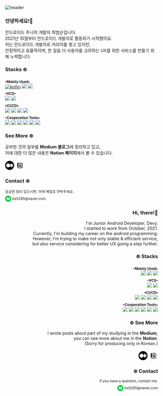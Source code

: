<!-- 목표 : 나에 대해서 한 눈에 알아볼 수 있게 -->

![header](https://capsule-render.vercel.app/api?color=gradient&height=150&type=waving&text=dEpayse&fontAlignY=40&desc=about+me&descAlignY=70&fontSize=40&customColorList=30)

<!-- 뱃지 넣기 : shields.io -->
<!-- logo 쿼리 값 찾기 : https://simpleicons.org/ -->
<!-- 뱃지 모양 쿼리 값 : plastic, flat, flat-square, for-the-badge, social -->
<div id="main_outer" align="left">
  <div id="introduce_my_self">
    <h3>안녕하세요!👋</h3>
    안드로이드 주니어 개발자 최범순입니다.<br>
    2021년 10월부터 안드로이드 개발자로 활동하기 시작했어요.<br>
    저는 안드로이드 개발자로 커리어를 쌓고 있지만,<br>
    안정적이고 효율적이며, 한 걸음 더 사용자를 고려하는 UX를 위한 서비스를 만들기 위해 노력합니다.<br>
  </div>
  <h3>Stacks ⊚</h3>
  <div id="mainly_used_stacks">
    <sub><b>•Mainly Used•</b></sub><br>
    <a href="#mainly_used_stacks"><img alt="kotlin" src="https://img.shields.io/badge/Kotlin-rgba(0,0,0,0)?style=pastic&logo=Kotlin"/></a> 
    <a href="#mainly_used_stacks"><img src="https://img.shields.io/badge/Android-rgba(0,0,0,0)?style=pastic&logo=Android&logoColor=3DDC84"/></a> 
    <a href="#mainly_used_stacks"><img src="https://img.shields.io/badge/Java-rgba(0,0,0,0)?style=pastic&logo=oracle&logoColor=F80000"/></a>
  </div>

  <div id="vcs_stacks">
    <sub><b>•VCS•</b></sub><br>
    <a href="#vcs_stacks"><img src="https://img.shields.io/badge/Git-rgba(0,0,0,0)?style=pastic&logo=Git&logoColor=F05032"/></a> 
    <a href="#vcs_stacks"><img src="https://img.shields.io/badge/GitHub-rgba(0,0,0,0)?style=pastic&logo=GitHub&logoColor=181717"/></pictrue>
  </div>

  <div id="ci_cd_stacks">
    <sub><b>•CI/CD•</b></sub><br>
    <a href="#ci_cd_stacks"><img src="https://img.shields.io/badge/Jenkins-rgba(0,0,0,0)?style=pastic&logo=Jenkins&logoColor=D24939"/></a> 
    <a href="#ci_cd_stacks"><img src="https://img.shields.io/badge/Fastlane-rgba(0,0,0,0)?style=pastic&logo=Fastlane&logoColor=00F200"/></a> 
    <a href="#ci_cd_stacks"><img src="https://img.shields.io/badge/Slack-rgba(0,0,0,0)?style=pastic&logo=Slack&logoColor=4A154B"/></a>
    <a href="#ci_cd_stacks"><img src="https://img.shields.io/badge/Firebase App Distribution-rgba(0,0,0,0)?style=pastic&logo=Firebase&logoColor=FFCA28"/></a> 
  </div>

  <div id="cooperation_tools_stacks">
    <sub><b>•Cooperation Tools•</b></sub><br>
    <a href="#cooperation_tools_stacks"><img src="https://img.shields.io/badge/Notion-rgba(0,0,0,0)?style=pastic&logo=Notion&logoColor=000000"/></a> 
    <a href="#cooperation_tools_stacks"><img src="https://img.shields.io/badge/Slack-rgba(0,0,0,0)?style=pastic&logo=Slack&logoColor=4A154B"/></a> 
    <a href="#cooperation_tools_stacks"><img src="https://img.shields.io/badge/Figma-rgba(0,0,0,0)?style=pastic&logo=Figma&logoColor=F24E1E"/></a> 
    <a href="#cooperation_tools_stacks"><img src="https://img.shields.io/badge/Jira-rgba(0,0,0,0)?style=pastic&logo=Jira&logoColor=0052CC"/></a> 
    <a href="#cooperation_tools_stacks"><img src="https://img.shields.io/badge/Trello-rgba(0,0,0,0)?style=pastic&logo=Trello&logoColor=0052CC"/></a> 
    <a href="#cooperation_tools_stacks"><img src="https://img.shields.io/badge/Google Analytics-rgba(0,0,0,0)?style=pastic&logo=Google Analytics&logoColor=E37400"/></a>
  </div>

<!--   <div align = "center">
    <sub><b>•Experienced•</b></sub><br>
  <img src="https://img.shields.io/badge/HTML5-rgba(0,0,0,0)?style=pastic&logo=HTML5&logoColor=E34F26"/> <img src="https://img.shields.io/badge/JavaScript-rgba(0,0,0,0)?style=pastic&logo=JavaScript&logoColor=F7DF1E"/> <img src="https://img.shields.io/badge/C++-rgba(0,0,0,0)?style=pastic&logo=C%2B%2B&logoColor=00599C"/>
  </div> -->
  
  <div id="see_more">
    <h3>See More ⊚</h3>
    공부한 것의 일부를 <b>Medium 블로그</b>에 정리하고 있고,<br>
    저에 대한 더 많은 내용은 <b>Notion 페이지</b>에서 볼 수 있습니다.<br><br>
    <a href="https://medium.com/depayse"><img width="30" src="https://raw.githubusercontent.com/dEpayse/dEpayse/main/images/medium.png"/></a> 
    <a href="https://depayse.notion.site/About-Me-dbc20d54e3ae4ab5a1868ad6f0909c7e"> <img width="30" src="https://raw.githubusercontent.com/dEpayse/dEpayse/main/images/notion1.png"/> </a>
  </div>
  
  <div id="contact">
    <h3> Contact ⊚</h3>
    <div>
      <sup>궁금한 점이 있으시면, 아래 메일로 연락주세요.</sup><br>
      <a href="#contact"><img width="20" src="https://raw.githubusercontent.com/dEpayse/dEpayse/main/images/naver.png"/></a>
      <sup>bs5295@naver.com</sup>
    </div>
  </div>
</div>

<div id="main_outer_en" align="right">
  <div id="introduce_my_self_en" align="right">
    <h3>Hi, there!👋</h3>
  I'm Junior Android Developer, Devy.<br>
  I started to work from October, 2021.<br>
  Currently, I'm building my career on the android programming.<br>
  However, I'm trying to make not only stable & efficient service,<br>but also service considering for better UX going a step further. 
  </div>
  
 <h3>⊚ Stacks</h3>
  <div id="mainly_used_stacks_en">
    <sub><b>•Mainly Used•</b></sub><br>
    <a href="#mainly_used_stacks_en"><img src="https://img.shields.io/badge/Kotlin-rgba(0,0,0,0)?style=pastic&logo=Kotlin"/></a> 
    <a href="#mainly_used_stacks_en"><img src="https://img.shields.io/badge/Android-rgba(0,0,0,0)?style=pastic&logo=Android&logoColor=3DDC84"/></a> 
    <a href="#mainly_used_stacks_en"><img src="https://img.shields.io/badge/Java-rgba(0,0,0,0)?style=pastic&logo=oracle&logoColor=F80000"/></a>
  </div>

  <div id="vcs_stacks_en">
    <sub><b>•VCS•</b></sub><br>
    <a href="#vcs_stacks_en"><img src="https://img.shields.io/badge/Git-rgba(0,0,0,0)?style=pastic&logo=Git&logoColor=F05032"/></a> 
    <a href="#vcs_stacks_en"><img src="https://img.shields.io/badge/GitHub-rgba(0,0,0,0)?style=pastic&logo=GitHub&logoColor=181717"/></pictrue>
  </div>

  <div id="ci_cd_stacks_en">
    <sub><b>•CI/CD•</b></sub><br>
    <a href="#ci_cd_stacks_en"><img src="https://img.shields.io/badge/Jenkins-rgba(0,0,0,0)?style=pastic&logo=Jenkins&logoColor=D24939"/></a> 
    <a href="#ci_cd_stacks_en"><img src="https://img.shields.io/badge/Fastlane-rgba(0,0,0,0)?style=pastic&logo=Fastlane&logoColor=00F200"/></a> 
    <a href="#ci_cd_stacks_en"><img src="https://img.shields.io/badge/Slack-rgba(0,0,0,0)?style=pastic&logo=Slack&logoColor=4A154B"/></a>
    <a href="#ci_cd_stacks_en"><img src="https://img.shields.io/badge/Firebase App Distribution-rgba(0,0,0,0)?style=pastic&logo=Firebase&logoColor=FFCA28"/></a> 
  </div>

  <div id="cooperation_tools_stacks_en">
  <sub><b>•Cooperation Tools•</b></sub><br>
    <a href="#cooperation_tools_stacks_en"><img src="https://img.shields.io/badge/Notion-rgba(0,0,0,0)?style=pastic&logo=Notion&logoColor=000000"/></a> 
    <a href="#cooperation_tools_stacks_en"><img src="https://img.shields.io/badge/Slack-rgba(0,0,0,0)?style=pastic&logo=Slack&logoColor=4A154B"/></a> 
    <a href="#cooperation_tools_stacks_en"><img src="https://img.shields.io/badge/Figma-rgba(0,0,0,0)?style=pastic&logo=Figma&logoColor=F24E1E"/></a> 
    <a href="#cooperation_tools_stacks_en"><img src="https://img.shields.io/badge/Jira-rgba(0,0,0,0)?style=pastic&logo=Jira&logoColor=0052CC"/></a> 
    <a href="#cooperation_tools_stacks_en"><img src="https://img.shields.io/badge/Trello-rgba(0,0,0,0)?style=pastic&logo=Trello&logoColor=0052CC"/></a> 
    <a href="#cooperation_tools_stacks_en"><img src="https://img.shields.io/badge/Google Analytics-rgba(0,0,0,0)?style=pastic&logo=Google Analytics&logoColor=E37400"/></a>
  </div>

<!--   <div align = "center">
    <sub><b>•Experienced•</b></sub><br>
  <img src="https://img.shields.io/badge/HTML5-rgba(0,0,0,0)?style=pastic&logo=HTML5&logoColor=E34F26"/> <img src="https://img.shields.io/badge/JavaScript-rgba(0,0,0,0)?style=pastic&logo=JavaScript&logoColor=F7DF1E"/> <img src="https://img.shields.io/badge/C++-rgba(0,0,0,0)?style=pastic&logo=C%2B%2B&logoColor=00599C"/>
  </div> -->

<!--   <div align = "center">
    <sub><b>•Experienced•</b></sub><br>
  <img src="https://img.shields.io/badge/HTML5-rgba(0,0,0,0)?style=pastic&logo=HTML5&logoColor=E34F26"/> <img src="https://img.shields.io/badge/JavaScript-rgba(0,0,0,0)?style=pastic&logo=JavaScript&logoColor=F7DF1E"/> <img src="https://img.shields.io/badge/C++-rgba(0,0,0,0)?style=pastic&logo=C%2B%2B&logoColor=00599C"/>
  </div> -->
  <div id="see_more_en">
    <h3>⊚ See More</h3>
    I wrote posts about part of my studying in the <b>Medium</b>,<br>
    you can see more about me in the <b>Notion</b>.<br>
    (Sorry for producing only in Korean.)<br><br>
    <a href="https://medium.com/depayse"><img width="30" src="https://raw.githubusercontent.com/dEpayse/dEpayse/main/images/medium.png"/></a> <a href="https://depayse.notion.site/About-Me-dbc20d54e3ae4ab5a1868ad6f0909c7e"> <img width="30" src="https://raw.githubusercontent.com/dEpayse/dEpayse/main/images/notion1.png"/> </a>
  </div>
  
  
  <div id="contact_en">
    <h3>⊚ Contact </h3>
    <div>
      <sup>if you have a question, contact me.</sup><br>
      <a href="#contact_en"><img width="20" src="https://raw.githubusercontent.com/dEpayse/dEpayse/main/images/naver.png"/></a>
      <sup>bs5295@naver.com</sup>
    </div>
  </div>
</div>
